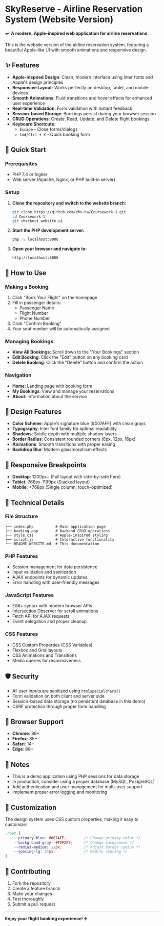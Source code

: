 # SkyReserve - Airline Reservation System (Website Version)

🛩️ **A modern, Apple-inspired web application for airline reservations**

This is the website version of the airline reservation system, featuring a beautiful Apple-like UI with smooth animations and responsive design.

## ✨ Features

- **Apple-inspired Design**: Clean, modern interface using Inter fonts and Apple's design principles
- **Responsive Layout**: Works perfectly on desktop, tablet, and mobile devices
- **Smooth Animations**: Fluid transitions and hover effects for enhanced user experience
- **Real-time Validation**: Form validation with instant feedback
- **Session-based Storage**: Bookings persist during your browser session
- **CRUD Operations**: Create, Read, Update, and Delete flight bookings
- **Keyboard Shortcuts**: 
  - `Escape` - Close forms/dialogs
  - `Cmd/Ctrl + K` - Quick booking form

## 🚀 Quick Start

### Prerequisites
- PHP 7.4 or higher
- Web server (Apache, Nginx, or PHP built-in server)

### Setup

1. **Clone the repository and switch to the website branch:**
   ```bash
   git clone https://github.com/zhu-ha/Coursework-1.git
   cd Coursework-1
   git checkout website-ui
   ```

2. **Start the PHP development server:**
   ```bash
   php -S localhost:8000
   ```

3. **Open your browser and navigate to:**
   ```
   http://localhost:8000
   ```

## 🎯 How to Use

### Making a Booking
1. Click "Book Your Flight" on the homepage
2. Fill in passenger details:
   - Passenger Name
   - Flight Number
   - Phone Number
3. Click "Confirm Booking"
4. Your seat number will be automatically assigned

### Managing Bookings
- **View All Bookings**: Scroll down to the "Your Bookings" section
- **Edit Booking**: Click the "Edit" button on any booking card
- **Delete Booking**: Click the "Delete" button and confirm the action

### Navigation
- **Home**: Landing page with booking form
- **My Bookings**: View and manage your reservations
- **About**: Information about the service

## 🎨 Design Features

- **Color Scheme**: Apple's signature blue (#007AFF) with clean grays
- **Typography**: Inter font family for optimal readability
- **Shadows**: Subtle depth with multiple shadow layers
- **Border Radius**: Consistent rounded corners (8px, 12px, 16px)
- **Animations**: Smooth transitions with proper easing
- **Backdrop Blur**: Modern glassmorphism effects

## 📱 Responsive Breakpoints

- **Desktop**: 1200px+ (Full layout with side-by-side hero)
- **Tablet**: 768px-1199px (Stacked layout)
- **Mobile**: <768px (Single column, touch-optimized)

## 🔧 Technical Details

### File Structure
```
├── index.php          # Main application page
├── booking.php        # Backend CRUD operations
├── style.css          # Apple-inspired styling
├── script.js          # Interactive functionality
└── README_WEBSITE.md  # This documentation
```

### PHP Features
- Session management for data persistence
- Input validation and sanitization
- AJAX endpoints for dynamic updates
- Error handling with user-friendly messages

### JavaScript Features
- ES6+ syntax with modern browser APIs
- Intersection Observer for scroll animations
- Fetch API for AJAX requests
- Event delegation and proper cleanup

### CSS Features
- CSS Custom Properties (CSS Variables)
- Flexbox and Grid layouts
- CSS Animations and Transitions
- Media queries for responsiveness

## 🛡️ Security

- All user inputs are sanitized using `htmlspecialchars()`
- Form validation on both client and server side
- Session-based data storage (no persistent database in this demo)
- CSRF protection through proper form handling

## 🌟 Browser Support

- **Chrome**: 88+
- **Firefox**: 85+
- **Safari**: 14+
- **Edge**: 88+

## 📝 Notes

- This is a demo application using PHP sessions for data storage
- In production, consider using a proper database (MySQL, PostgreSQL)
- Add authentication and user management for multi-user support
- Implement proper error logging and monitoring

## 🎨 Customization

The design system uses CSS custom properties, making it easy to customize:

```css
:root {
    --primary-blue: #007AFF;        /* Change primary color */
    --background-gray: #F2F2F7;     /* Change background */
    --radius-medium: 12px;          /* Adjust border radius */
    --spacing-lg: 24px;             /* Modify spacing */
}
```

## 🤝 Contributing

1. Fork the repository
2. Create a feature branch
3. Make your changes
4. Test thoroughly
5. Submit a pull request

---

**Enjoy your flight booking experience! ✈️**